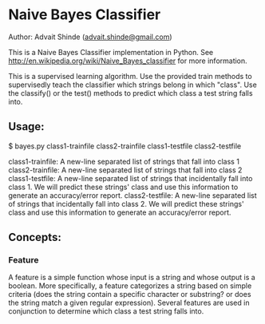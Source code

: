 Naive Bayes Classifier
======================

Author: Advait Shinde (advait.shinde@gmail.com)

This is a Naive Bayes Classifier implementation in Python.
See http://en.wikipedia.org/wiki/Naive_Bayes_classifier for more information.

This is a supervised learning algorithm. Use the provided train methods to
supervisedly teach the classifier which strings belong in which "class". Use
the classify() or the test() methods to predict which class a test string
falls into.

Usage:
------
  $ bayes.py class1-trainfile class2-trainfile class1-testfile class2-testfile

  class1-trainfile: A new-line separated list of strings that fall into class 1
  class2-trainfile: A new-line separated list of strings that fall into class 2
  class1-testfile: A new-line separated list of strings that incidentally
      fall into class 1. We will predict these strings' class and use this
      information to generate an accuracy/error report.
  class2-testfile: A new-line separated list of strings that incidentally
      fall into class 2. We will predict these strings' class and use this
      information to generate an accuracy/error report.

Concepts:
---------

### Feature
A feature is a simple function whose input is a string and whose output is a
boolean. More specifically, a feature categorizes a string based on simple
criteria (does the string contain a specific character or substring? or does
the string match a given regular expression). Several features are used in
conjunction to determine which class a test string falls into.

